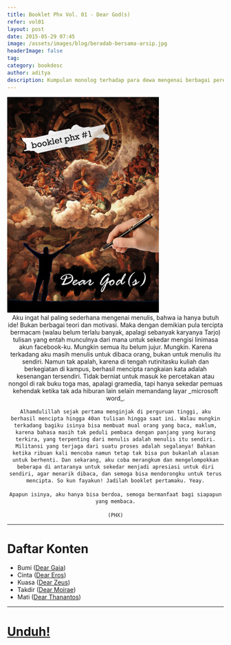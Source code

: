 ```yaml
---
title: Booklet Phx Vol. 01 - Dear God(s)
refer: vol01
layout: post
date: 2015-05-29 07:45
image: /assets/images/blog/beradab-bersama-arsip.jpg
headerImage: false
tag:
category: bookdesc
author: aditya
description: Kumpulan monolog terhadap para dewa mengenai berbagai perenungan terhadap semesta
---
```


<img class="image" src="/assets/images/cover/booklet1.jpg" alt="__" height="500px">

<div align="center">
	Aku ingat hal paling sederhana mengenai menulis, bahwa ia hanya butuh ide! Bukan berbagai teori dan motivasi. Maka dengan demikian pula tercipta bermacam (walau belum terlalu banyak, apalagi sebanyak karyanya Tarjo) tulisan yang entah munculnya dari mana untuk sekedar mengisi linimasa akun facebook-ku. Mungkin semua itu belum jujur. Mungkin. Karena terkadang aku masih menulis untuk dibaca orang, bukan untuk menulis itu sendiri. Namun tak apalah, karena di tengah rutinitasku kuliah dan berkegiatan di kampus, berhasil mencipta rangkaian kata adalah kesenangan tersendiri. Tidak berniat untuk masuk ke percetakan atau nongol di rak buku toga mas, apalagi gramedia, tapi hanya sekedar pemuas kehendak ketika tak ada hiburan lain selain memandang layar _microsoft word_.

	Alhamdulillah sejak pertama menginjak di perguruan tinggi, aku berhasil mencipta hingga 40an tulisan hingga saat ini. Walau mungkin terkadang bagiku isinya bisa membuat mual orang yang baca, maklum, karena bahasa masih tak peduli pembaca dengan panjang yang kurang terkira, yang terpenting dari menulis adalah menulis itu sendiri. Militansi yang terjaga dari suatu proses adalah segalanya! Bahkan ketika ribuan kali mencoba namun tetap tak bisa pun bukanlah alasan untuk berhenti. Dan sekarang, aku coba merangkum dan mengelompokkan beberapa di antaranya untuk sekedar menjadi apresiasi untuk diri sendiri, agar menarik dibaca, dan semoga bisa mendorongku untuk terus mencipta. So kun fayakun! Jadilah booklet pertamaku. Yeay.

	Apapun isinya, aku hanya bisa berdoa, semoga bermanfaat bagi siapapun yang membaca.

	(PHX)

</div>

***

# Daftar Konten

- Bumi ([Dear Gaia][1])
- Cinta ([Dear Eros][2])
- Kuasa ([Dear Zeus][3])
- Takdir ([Dear Moirae][4])
- Mati ([Dear Thanantos][5])

[1]: http://phoenixfin.me/dear-gaia
[2]: http://phoenixfin.me/dear-eros
[3]: http://phoenixfin.me/dear-zeus
[4]: http://phoenixfin.me/dear-moirae
[5]: http://phoenixfin.me/dear-thanantos

***

# [Unduh!][6]
[6]: https://issuu.com/aditya-finiarelphoenix/docs/_1_dear_god_s_